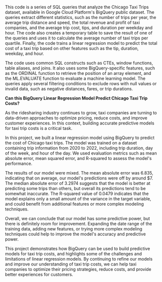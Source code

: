 This code is a series of SQL queries that analyze the Chicago Taxi Trips dataset, available in Google Cloud Platform's BigQuery public dataset. The queries extract different statistics, such as the number of trips per year, the average trip distance and speed, the total revenue and profit of taxi companies, and the average trip cost, tips, and duration per weekday and hour. The code also creates a temporary table to save the result of one of the queries and uses it to calculate the average number of taxi trips per quartile. Finally, the code trains a linear regression model to predict the total cost of a taxi trip based on other features such as the tip, duration, weekday, and hour.

The code uses common SQL constructs such as CTEs, window functions, table aliases, and joins. It also uses some BigQuery-specific features, such as the ORDINAL function to retrieve the position of an array element, and the ML.EVALUATE function to evaluate a machine learning model. The queries apply several filtering conditions to exclude rows with null values or invalid data, such as negative distances, fares, or trip durations.

**Can this BigQuery Linear Regression Model Predict Chicago Taxi Trip Costs?**

As the ridesharing industry continues to grow, taxi companies are turning to data-driven approaches to optimize pricing, reduce costs, and improve customer experiences. In this context, building accurate predictive models for taxi trip costs is a critical task.

In this project, we built a linear regression model using BigQuery to predict the cost of Chicago taxi trips. The model was trained on a dataset containing trip information from 2020 to 2022, including trip duration, day of the week, and hour of the day. We used evaluation metrics such as mean absolute error, mean squared error, and R-squared to assess the model's performance.

The results of our model were mixed. The mean absolute error was 6.835, indicating that on average, our model's predictions were off by around $7. The median absolute error of 3.2974 suggests that the model is better at predicting some trips than others, but overall its predictions tend to be somewhat inaccurate. The R-squared value of 0.0479 indicates that the model explains only a small amount of the variance in the target variable, and could benefit from additional features or more complex modeling techniques.

Overall, we can conclude that our model has some predictive power, but there is definitely room for improvement. Expanding the date range of the training data, adding new features, or trying more complex modeling techniques could help to improve the model's accuracy and predictive power.

This project demonstrates how BigQuery can be used to build predictive models for taxi trip costs, and highlights some of the challenges and limitations of linear regression models. By continuing to refine our models and improve our understanding of taxi trip costs, we can help taxi companies to optimize their pricing strategies, reduce costs, and provide better experiences for customers.
